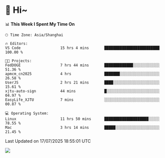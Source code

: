 # 👋 Hi~

<!--START_SECTION:waka-->
📊 **This Week I Spent My Time On** 

```text
🕑︎ Time Zone: Asia/Shanghai

🔥 Editors: 
VS Code                  15 hrs 4 mins       █████████████████████████   100.00 % 

🐱‍💻 Projects: 
FedDOGE                  7 hrs 44 mins       █████████████░░░░░░░░░░░░   51.36 % 
apmcm_cn2025             4 hrs               ███████░░░░░░░░░░░░░░░░░░   26.58 % 
UserJS                   2 hrs 21 mins       ████░░░░░░░░░░░░░░░░░░░░░   15.61 % 
xjtu-auto-sign           44 mins             █░░░░░░░░░░░░░░░░░░░░░░░░   04.97 % 
EasyLife_XJTU            7 mins              ░░░░░░░░░░░░░░░░░░░░░░░░░   00.87 % 

💻 Operating System: 
Linux                    11 hrs 50 mins      ████████████████████░░░░░   78.55 % 
Mac                      3 hrs 14 mins       █████░░░░░░░░░░░░░░░░░░░░   21.45 % 
```


 Last Updated on 17/07/2025 18:55:01 UTC
<!--END_SECTION:waka-->

![](https://komarev.com/ghpvc/?username=lvdongyi&label=Profile%20views&color=0e75b6&style=flat)
<!---
lvdongyi/lvdongyi is a ✨ special ✨ repository because its `README.md` (this file) appears on your GitHub profile.
You can click the Preview link to take a look at your changes.
--->
